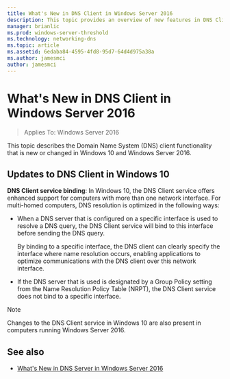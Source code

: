 ```yaml
---
title: What's New in DNS Client in Windows Server 2016
description: This topic provides an overview of new features in DNS Client in Windows Server 2016 and Windows 10
manager: brianlic
ms.prod: windows-server-threshold
ms.technology: networking-dns
ms.topic: article
ms.assetid: 6edaba84-4595-4fd8-95d7-64d4d975a38a
ms.author: jamesmci
author: jamesmci
---
```

# What's New in DNS Client in Windows Server 2016

>Applies To: Windows Server 2016

This topic describes the Domain Name System (DNS) client functionality that is new or changed in Windows 10 and Windows Server 2016.
  
## <a name="BKMK_DNSClient2012R2"></a>Updates to DNS Client in Windows 10  
**DNS Client service binding**: In Windows 10, the DNS Client service offers enhanced support for computers with more than one network interface. For multi-homed computers, DNS resolution is optimized in the following ways:  
  
-   When a DNS server that is configured on a specific interface is used to resolve a DNS query, the DNS Client service will bind to this interface before sending the DNS query.  
  
    By binding to a specific interface, the DNS client can clearly specify the interface where name resolution occurs, enabling applications to optimize communications with the DNS client over this network interface.  
  
-   If the DNS server that is used is designated by a Group Policy setting from the Name Resolution Policy Table (NRPT), the DNS Client service does not bind to a specific interface.  
  
> [!NOTE]  
> Changes to the DNS Client service in Windows 10 are also present in computers running Windows Server 2016.  
  
## See also  
  
-   [What's New in DNS Server in Windows Server 2016](What-s-New-in-DNS-Server.md)  
  

